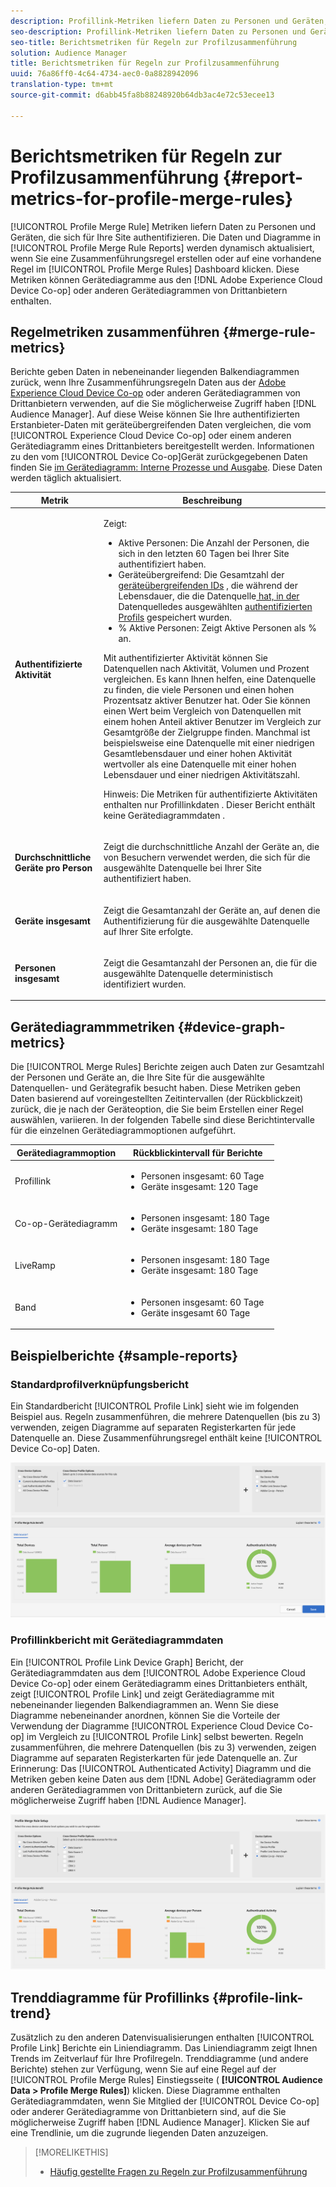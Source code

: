```yaml
---
description: Profillink-Metriken liefern Daten zu Personen und Geräten, die sich für Ihre Site authentifizieren. Die Daten und Diagramme in Profillink werden dynamisch aktualisiert, wenn Sie eine Zusammenführungsregel erstellen oder wenn Sie im Dashboard Regeln zur Profilzusammenführung auf eine vorhandene Regel klicken. Diese Metriken können Gerätediagramme aus der Adobe Experience Cloud-Gerätekooperation oder anderen Gerätediagrammen von Drittanbietern enthalten.
seo-description: Profillink-Metriken liefern Daten zu Personen und Geräten, die sich für Ihre Site authentifizieren. Die Daten und Diagramme in Profillink werden dynamisch aktualisiert, wenn Sie eine Zusammenführungsregel erstellen oder wenn Sie im Dashboard Regeln zur Profilzusammenführung auf eine vorhandene Regel klicken. Diese Metriken können Gerätediagramme aus der Adobe Experience Cloud-Gerätekooperation oder anderen Gerätediagrammen von Drittanbietern enthalten.
seo-title: Berichtsmetriken für Regeln zur Profilzusammenführung
solution: Audience Manager
title: Berichtsmetriken für Regeln zur Profilzusammenführung
uuid: 76a86ff0-4c64-4734-aec0-0a8828942096
translation-type: tm+mt
source-git-commit: d6abb45fa8b88248920b64db3ac4e72c53ecee13

---
```



# Berichtsmetriken für Regeln zur Profilzusammenführung {#report-metrics-for-profile-merge-rules}

[!UICONTROL Profile Merge Rule] Metriken liefern Daten zu Personen und Geräten, die sich für Ihre Site authentifizieren. Die Daten und Diagramme in [!UICONTROL Profile Merge Rule Reports] werden dynamisch aktualisiert, wenn Sie eine Zusammenführungsregel erstellen oder auf eine vorhandene Regel im [!UICONTROL Profile Merge Rules] Dashboard klicken. Diese Metriken können Gerätediagramme aus den [!DNL Adobe Experience Cloud Device Co-op] oder anderen Gerätediagrammen von Drittanbietern enthalten.

## Regelmetriken zusammenführen {#merge-rule-metrics}

Berichte geben Daten in nebeneinander liegenden Balkendiagrammen zurück, wenn Ihre Zusammenführungsregeln Daten aus der [Adobe Experience Cloud Device Co-op](https://marketing.adobe.com/resources/help/en_US/mcdc/) oder anderen Gerätediagrammen von Drittanbietern verwenden, auf die Sie möglicherweise Zugriff haben [!DNL Audience Manager]. Auf diese Weise können Sie Ihre authentifizierten Erstanbieter-Daten mit geräteübergreifenden Daten vergleichen, die vom [!UICONTROL Experience Cloud Device Co-op] oder einem anderen Gerätediagramm eines Drittanbieters bereitgestellt werden. Informationen zu den vom [!UICONTROL Device Co-op]Gerät zurückgegebenen Daten finden Sie [im Gerätediagramm: Interne Prozesse und Ausgabe](https://marketing.adobe.com/resources/help/en_US/mcdc/mcdc-processes.html). Diese Daten werden täglich aktualisiert.

<table id="table_A7FB2F9804F84AC8A6DD05C0E6EE7555"> 
 <thead> 
  <tr> 
   <th colname="col1" class="entry"> Metrik </th> 
   <th colname="col2" class="entry"> Beschreibung </th> 
  </tr> 
 </thead>
 <tbody> 
  <tr> 
   <td colname="col1"> <p> <b><span class="wintitle"> Authentifizierte Aktivität</span></b> </p> </td> 
   <td colname="col2"> <p>Zeigt: </p> 
    <ul id="ul_7F7373919A4A49028EF4BF7B28D9F8E9"> 
     <li id="li_FE2F93C496D64ED8928B3E522C9585EA"> <span class="wintitle"> Aktive Personen</span>: Die Anzahl der Personen, die sich in den letzten 60 Tagen bei Ihrer Site authentifiziert haben. </li> 
     <li id="li_60CFD26EE68B442683C0ED5FED1A79C8"> <span class="wintitle"> Geräteübergreifend</span>: Die Gesamtzahl der <a href="merge-rules-start.md#create-data-source"> geräteübergreifenden IDs</a> , die während der Lebensdauer, die die Datenquelle<a href="https://docs.adobe.com/content/help/en/audience-manager/user-guide/features/data-sources/manage-datasources.html"> hat, in der </a> Datenquelledes ausgewählten <a href="merge-rule-definitions.md"> authentifizierten Profils</a> gespeichert wurden. </li> 
     <li id="li_F2F07B6A326C4A18B79A0CF2C47D9677"> <span class="wintitle"> % Aktive Personen</span>: Zeigt <span class="wintitle"> Aktive Personen</span> als % an. </li> 
    </ul> <p> <span class="wintitle"> Mit authentifizierter Aktivität</span> können Sie Datenquellen nach Aktivität, Volumen und Prozent vergleichen. Es kann Ihnen helfen, eine Datenquelle zu finden, die viele Personen und einen hohen Prozentsatz aktiver Benutzer hat. Oder Sie können einen Wert beim Vergleich von Datenquellen mit einem hohen Anteil aktiver Benutzer im Vergleich zur Gesamtgröße der Zielgruppe finden. Manchmal ist beispielsweise eine Datenquelle mit einer niedrigen Gesamtlebensdauer und einer hohen Aktivität wertvoller als eine Datenquelle mit einer hohen Lebensdauer und einer niedrigen Aktivitätszahl. </p> <p> <p>Hinweis: Die <span class="wintitle"> Metriken für authentifizierte Aktivitäten</span> enthalten nur <span class="wintitle"> Profillinkdaten</span> . Dieser Bericht enthält keine <span class="wintitle"> Gerätediagrammdaten</span> . </p> </p> </td> 
  </tr> 
  <tr> 
   <td colname="col1"> <p> <b><span class="wintitle"> Durchschnittliche Geräte pro Person</span></b> </p> </td> 
   <td colname="col2"> <p> Zeigt die durchschnittliche Anzahl der Geräte an, die von Besuchern verwendet werden, die sich für die ausgewählte Datenquelle bei Ihrer Site authentifiziert haben. </p> </td> 
  </tr> 
  <tr> 
   <td colname="col1"> <p> <b><span class="wintitle"> Geräte insgesamt</span></b> </p> </td> 
   <td colname="col2"> <p>Zeigt die Gesamtanzahl der Geräte an, auf denen die Authentifizierung für die ausgewählte Datenquelle auf Ihrer Site erfolgte. </p> </td> 
  </tr> 
  <tr> 
   <td colname="col1"> <p> <b><span class="wintitle"> Personen insgesamt</span></b> </p> </td> 
   <td colname="col2"> <p>Zeigt die Gesamtanzahl der Personen an, die für die ausgewählte Datenquelle deterministisch identifiziert wurden. </p> </td> 
  </tr> 
 </tbody> 
</table>

## Gerätediagrammmetriken {#device-graph-metrics}

Die [!UICONTROL Merge Rules] Berichte zeigen auch Daten zur Gesamtzahl der Personen und Geräte an, die Ihre Site für die ausgewählte Datenquellen- und Gerätegrafik besucht haben. Diese Metriken geben Daten basierend auf voreingestellten Zeitintervallen (der Rückblickzeit) zurück, die je nach der Geräteoption, die Sie beim Erstellen einer Regel auswählen, variieren. In der folgenden Tabelle sind diese Berichtintervalle für die einzelnen Gerätediagrammoptionen aufgeführt.

<table id="table_038983EBC71F4A55BBCA99212AC5DEE6"> 
 <thead> 
  <tr> 
   <th colname="col1" class="entry"> Gerätediagrammoption </th> 
   <th colname="col2" class="entry"> Rückblickintervall für Berichte </th> 
  </tr>
 </thead>
 <tbody> 
  <tr> 
   <td colname="col1"> <p><span class="wintitle"> Profillink</span> </p> </td> 
   <td colname="col2"> <p> 
     <ul id="ul_B2FF2341573840549FFB96579F537082"> 
      <li id="li_B37323C2F2434F41B407500AC5C15447">Personen insgesamt: 60 Tage </li> 
      <li id="li_08D911224A60418BBB3CFB4E70CE73D4">Geräte insgesamt: 120 Tage </li> 
     </ul> </p> </td> 
  </tr> 
  <tr> 
   <td colname="col1"> <p><span class="wintitle"> Co-op-Gerätediagramm</span> </p> </td> 
   <td colname="col2"> <p> 
     <ul id="ul_64AD1DD89DF64703B70B973A463BA020"> 
      <li id="li_D7D3A3871F434CBFA71BE8929EB41648">Personen insgesamt: 180 Tage </li> 
      <li id="li_125D387986B2463EB310203CE5857EDA">Geräte insgesamt: 180 Tage </li> 
     </ul> </p> </td> 
  </tr> 
  <tr> 
   <td colname="col1"> <p><span class="wintitle"> LiveRamp</span> </p> </td> 
   <td colname="col2"> <p> 
     <ul id="ul_2772F3AD7E1440789B635794ECDE8DFB"> 
      <li id="li_1432363829D64615B1D349A3722D6268">Personen insgesamt: 180 Tage </li> 
      <li id="li_D5C0E3CE92524B54BBD36C73A326292B">Geräte insgesamt: 180 Tage </li> 
     </ul> </p> </td> 
  </tr> 
  <tr> 
   <td colname="col1"> <p><span class="wintitle"> Band</span> </p> </td> 
   <td colname="col2"> <p> 
     <ul id="ul_274529DB58E6442E95C6AD89BECB1362"> 
      <li id="li_67102211A72A4E47AACFE5E369793C17">Personen insgesamt: 60 Tage </li> 
      <li id="li_3E8F3DA6A7B5487895A626674DA363A5">Geräte insgesamt 60 Tage </li> 
     </ul> </p> </td> 
  </tr> 
 </tbody> 
</table>

## Beispielberichte {#sample-reports}

### Standardprofilverknüpfungsbericht

Ein Standardbericht [!UICONTROL Profile Link] sieht wie im folgenden Beispiel aus. Regeln zusammenführen, die mehrere Datenquellen (bis zu 3) verwenden, zeigen Diagramme auf separaten Registerkarten für jede Datenquelle an. Diese Zusammenführungsregel enthält keine [!UICONTROL Device Co-op] Daten.

![](assets/profile-link-metrics.png)

### Profillinkbericht mit Gerätediagrammdaten

Ein [!UICONTROL Profile Link Device Graph] Bericht, der Gerätediagrammdaten aus dem [!UICONTROL Adobe Experience Cloud Device Co-op] oder einem Gerätediagramm eines Drittanbieters enthält, zeigt [!UICONTROL Profile Link] und zeigt Gerätediagramme mit nebeneinander liegenden Balkendiagrammen an. Wenn Sie diese Diagramme nebeneinander anordnen, können Sie die Vorteile der Verwendung der Diagramme [!UICONTROL Experience Cloud Device Co-op] im Vergleich zu [!UICONTROL Profile Link] selbst bewerten. Regeln zusammenführen, die mehrere Datenquellen (bis zu 3) verwenden, zeigen Diagramme auf separaten Registerkarten für jede Datenquelle an. Zur Erinnerung: Das [!UICONTROL Authenticated Activity] Diagramm und die Metriken geben keine Daten aus dem [!DNL Adobe] Gerätediagramm oder anderen Gerätediagrammen von Drittanbietern zurück, auf die Sie möglicherweise Zugriff haben [!DNL Audience Manager].

![](assets/profile-link-graph.png)

## Trenddiagramme für Profillinks {#profile-link-trend}

Zusätzlich zu den anderen Datenvisualisierungen enthalten [!UICONTROL Profile Link] Berichte ein Liniendiagramm. Das Liniendiagramm zeigt Ihnen Trends im Zeitverlauf für Ihre Profilregeln. Trenddiagramme (und andere Berichte) stehen zur Verfügung, wenn Sie auf eine Regel auf der [!UICONTROL Profile Merge Rules] Einstiegsseite ( **[!UICONTROL Audience Data > Profile Merge Rules]**) klicken. Diese Diagramme enthalten Gerätediagrammdaten, wenn Sie Mitglied der [!UICONTROL Device Co-op] oder anderer Gerätediagramme von Drittanbietern sind, auf die Sie möglicherweise Zugriff haben [!DNL Audience Manager]. Klicken Sie auf eine Trendlinie, um die zugrunde liegenden Daten anzuzeigen.

>[!MORELIKETHIS]
>
>* [Häufig gestellte Fragen zu Regeln zur Profilzusammenführung](../../faq/faq-profile-merge.md)


